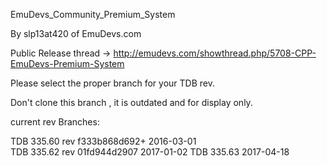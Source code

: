 EmuDevs_Community_Premium_System

By slp13at420 of EmuDevs.com

Public Release thread -> http://emudevs.com/showthread.php/5708-CPP-EmuDevs-Premium-System

Please select the proper branch for your TDB rev.

Don't clone this branch , it is outdated and for display only.



current rev Branches:

 TDB 335.60 rev f333b868d692+ 2016-03-01  
 TDB 335.62 rev 01fd944d2907 2017-01-02	
  TDB 335.63 2017-04-18

